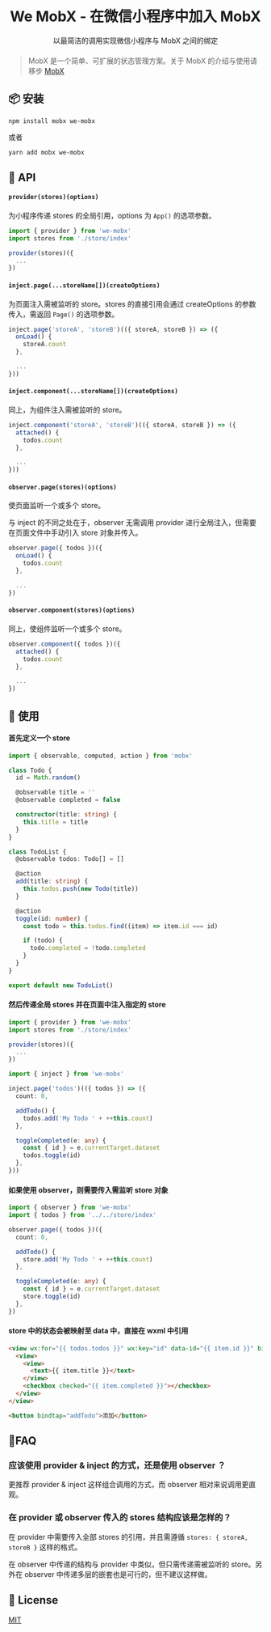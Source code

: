 <h1 align="center">We MobX - 在微信小程序中加入 MobX</h1>

<div align="center">以最简洁的调用实现微信小程序与 MobX 之间的绑定</div>

####

> MobX 是一个简单、可扩展的状态管理方案。关于 MobX 的介绍与使用请移步 [MobX](https://mobx.js.org/README.html)

## 📦 安装

```
npm install mobx we-mobx
```

或者

```
yarn add mobx we-mobx
```

## 📖 API

#### `provider(stores)(options)`

为小程序传递 stores 的全局引用，options 为 `App()` 的选项参数。

```ts
import { provider } from 'we-mobx'
import stores from './store/index'

provider(stores)({
  ...
})
```

#### `inject.page(...storeName[])(createOptions)`

为页面注入需被监听的 store。stores 的直接引用会通过 createOptions 的参数传入，需返回 `Page()` 的选项参数。

```ts
inject.page('storeA', 'storeB')(({ storeA, storeB }) => ({
  onLoad() {
    storeA.count
  },

  ...
}))
```

#### `inject.component(...storeName[])(createOptions)`

同上，为组件注入需被监听的 store。

```ts
inject.component('storeA', 'storeB')(({ storeA, storeB }) => ({
  attached() {
    todos.count
  },

  ...
}))
```

#### `observer.page(stores)(options)`

使页面监听一个或多个 store。

与 inject 的不同之处在于，observer 无需调用 provider 进行全局注入，但需要在页面文件中手动引入 store 对象并传入。

```ts
observer.page({ todos })({
  onLoad() {
    todos.count
  },

  ...
})
```

#### `observer.component(stores)(options)`

同上，使组件监听一个或多个 store。

```ts
observer.component({ todos })({
  attached() {
    todos.count
  },

  ...
})
```

## 🏀 使用

#### 首先定义一个 store

```ts
import { observable, computed, action } from 'mobx'

class Todo {
  id = Math.random()

  @observable title = ''
  @observable completed = false

  constructor(title: string) {
    this.title = title
  }
}

class TodoList {
  @observable todos: Todo[] = []

  @action
  add(title: string) {
    this.todos.push(new Todo(title))
  }

  @action
  toggle(id: number) {
    const todo = this.todos.find((item) => item.id === id)

    if (todo) {
      todo.completed = !todo.completed
    }
  }
}

export default new TodoList()
```

#### 然后传递全局 stores 并在页面中注入指定的 store

```ts
import { provider } from 'we-mobx'
import stores from './store/index'

provider(stores)({
  ...
})
```

```ts
import { inject } from 'we-mobx'

inject.page('todos')(({ todos }) => ({
  count: 0,

  addTodo() {
    todos.add('My Todo ' + ++this.count)
  },

  toggleCompleted(e: any) {
    const { id } = e.currentTarget.dataset
    todos.toggle(id)
  },
}))
```

#### 如果使用 observer，则需要传入需监听 store 对象

```ts
import { observer } from 'we-mobx'
import { todos } from '../../store/index'

observer.page({ todos })({
  count: 0,

  addTodo() {
    store.add('My Todo ' + ++this.count)
  },

  toggleCompleted(e: any) {
    const { id } = e.currentTarget.dataset
    store.toggle(id)
  },
})
```

#### store 中的状态会被映射至 data 中，直接在 wxml 中引用

```html
<view wx:for="{{ todos.todos }}" wx:key="id" data-id="{{ item.id }}" bindtap="toggleCompleted">
  <view>
    <view>
      <text>{{ item.title }}</text>
    </view>
    <checkbox checked="{{ item.completed }}"></checkbox>
  </view>
</view>

<button bindtap="addTodo">添加</button>
```

## 🌟FAQ

### 应该使用 provider & inject 的方式，还是使用 observer ？

更推荐 provider & inject 这样组合调用的方式，而 observer 相对来说调用更直观。

### 在 provider 或 observer 传入的 stores 结构应该是怎样的？

在 provider 中需要传入全部 stores 的引用，并且需遵循 `stores: { storeA, storeB }` 这样的格式。

在 observer 中传递的结构与 provider 中类似，但只需传递需被监听的 store。另外在 observer
中传递多层的嵌套也是可行的，但不建议这样做。

## 📄 License

[MIT](https://github.com/clancysong/we-mobx/blob/master/LICENSE)
